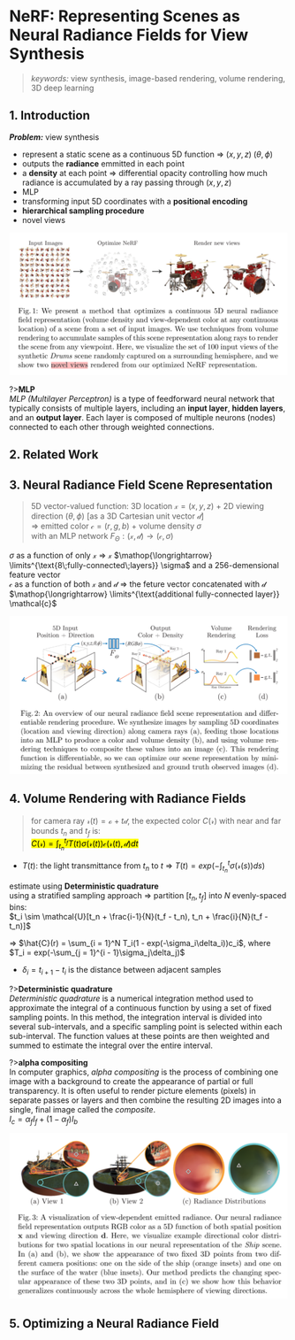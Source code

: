 # NeRF: Representing Scenes as Neural Radiance Fields for View Synthesis  

>*keywords:* view synthesis, image-based rendering, volume rendering, 3D deep learning  

## 1. Introduction  

***Problem:*** view synthesis  

- represent a static scene as a continuous 5D function $\Rightarrow$ $(x, y, z)\;(\theta, \phi)$  
- outputs the **radiance** emmitted in each point  
- a **density** at each point $\Rightarrow$ differential opacity controlling how much radiance is accumulated by a ray passing through $(x, y, z)$  
- MLP  
- transforming input 5D coordinates with a **positional encoding**  
- **hierarchical sampling procedure**  
- novel views  

![alt text](image.png)  

?>**MLP**  
*MLP (Multilayer Perceptron)* is a type of feedforward neural network that typically consists of multiple layers, including an **input layer**, **hidden layers**, and an **output layer**. Each layer is composed of multiple neurons (nodes) connected to each other through weighted connections.

## 2. Related Work  

## 3. Neural Radiance Field Scene Representation  

>5D vector-valued function: 3D location $\mathcal{x} = (x, y, z)$ + 2D viewing direction $(\theta, \phi)$ [as a 3D Cartesian unit vector $\mathcal{d}$]  
>$\Rightarrow$ emitted color $\mathcal{c} = (r, g, b)$ + volume density $\sigma$  
>with an MLP network $F_{\Theta}: (\mathcal{x}, \mathcal{d}) \rightarrow (\mathcal{c}, \sigma)$  

$\sigma$ as a function of only $\mathcal{x}$ $\Rightarrow$ $\mathcal{x}$ $\mathop{\longrightarrow} \limits^{\text{8\;fully-connected\;layers}} \sigma$ and a 256-demensional feature vector  
$\mathcal{c}$ as a function of both $\mathcal{x}$ and $\mathcal{d}$ $\Rightarrow$ the feture vector concatenated with $\mathcal{d}$ $\mathop{\longrightarrow} \limits^{\text{additional fully-connected layer}} \mathcal{c}$  

![alt text](image-1.png)  

## 4. Volume Rendering with Radiance Fields  

>for camera ray $\mathcal{r}(t)=\mathcal{o}+t\mathcal{d}$, the expected color $C(\mathcal{r})$ with near and far bounds $t_n$ and $t_f$ is:  
><mark>$C(\mathcal{r}) = \int_{t_n}^{t_f}T(t)\sigma(\mathcal{r}(t))\mathcal{c}(\mathcal{r}(t), \mathcal{d})dt$</mark>  

- $T(t)$: the light transmittance from $t_n$ to $t$ $\Rightarrow$ $T(t) = exp(-\int_{t_n}^t \sigma(\mathcal{r}(s))ds)$  

estimate using **Deterministic quadrature**  
using a stratified sampling approach $\Rightarrow$ partition $[t_n, t_f]$ into $N$ evenly-spaced bins:  
$t_i \sim \mathcal{U}[t_n + \frac{i-1}{N}(t_f - t_n), t_n + \frac{i}{N}(t_f - t_n)]$  

$\Rightarrow$ $\hat{C}(r) = \sum_{i = 1}^N T_i(1 - exp(-\sigma_i\delta_i))c_i$, where $T_i = exp(-\sum_{j = 1}^{i - 1}\sigma_j\delta_j)$  
- $\delta_i = t_{i+1} - t_i$ is the distance between adjacent samples  

?>**Deterministic quadrature**  
*Deterministic quadrature* is a numerical integration method used to approximate the integral of a continuous function by using a set of fixed sampling points. In this method, the integration interval is divided into several sub-intervals, and a specific sampling point is selected within each sub-interval. The function values at these points are then weighted and summed to estimate the integral over the entire interval.  

?>**alpha compositing**  
In computer graphics, *alpha compositing* is the process of combining one image with a background to create the appearance of partial or full transparency. It is often useful to render picture elements (pixels) in separate passes or layers and then combine the resulting 2D images into a single, final image called the *composite*.  
$I_c = \alpha_f I_f + (1-\alpha_f)I_b$  

![alt text](image-2.png)  

## 5. Optimizing a Neural Radiance Field  

